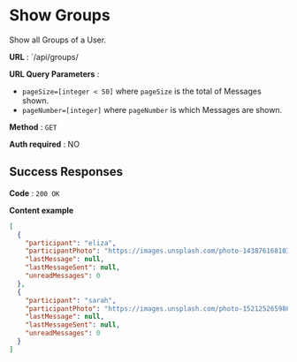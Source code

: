 # Show Groups

Show all Groups of a User.

**URL** : `/api/groups/

**URL Query Parameters** : 
* `pageSize=[integer < 50]` where `pageSize` is the total of Messages shown.
* `pageNumber=[integer]` where `pageNumber` is which Messages are shown.

**Method** : `GET`

**Auth required** : NO

## Success Responses

**Code** : `200 OK`

**Content example**
```json
[
  {
    "participant": "eliza",
    "participantPhoto": "https://images.unsplash.com/photo-1438761681033-6461ffad8d80?ixlib=rb-4.0.3&ixid=M3wxMjA3fDB8MHxwaG90by1wYWdlfHx8fGVufDB8fHx8fA%3D%3D&auto=format&fit=crop&w=1170&q=80",
    "lastMessage": null,
    "lastMessageSent": null,
    "unreadMessages": 0
  },
  {
    "participant": "sarah",
    "participantPhoto": "https://images.unsplash.com/photo-1521252659862-eec69941b071?ixlib=rb-4.0.3&ixid=M3wxMjA3fDB8MHxwaG90by1wYWdlfHx8fGVufDB8fHx8fA%3D%3D&auto=format&fit=crop&w=625&q=80",
    "lastMessage": null,
    "lastMessageSent": null,
    "unreadMessages": 0
  }
]
```
